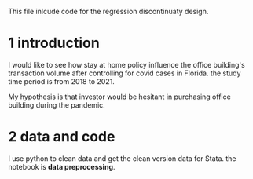 This file inlcude code for the regression discontinuaty design.

1 introduction
==

I would like to see how stay at home policy influence the office building's transaction volume after controlling for covid cases in Florida. the study time period is from 2018 to 2021.

My hypothesis is that investor would be hesitant in purchasing office building during the pandemic. 

2 data and code
==
I use python to clean data and get the clean version data for Stata. the notebook is **data preprocessing**.







